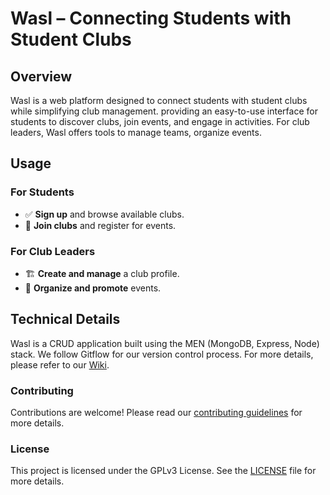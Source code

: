 # Wasl – Connecting Students with Student Clubs

## Overview  
Wasl is a web platform designed to connect students with student clubs while simplifying club management. providing an easy-to-use interface for students to discover clubs, join events, and engage in activities. For club leaders, Wasl offers tools to manage teams, organize events.  


## Usage  
### For Students  
- ✅ **Sign up** and browse available clubs.  
- 📅 **Join clubs** and register for events.    

### For Club Leaders  
- 🏗 **Create and manage** a club profile.  
- 📢 **Organize and promote** events.

## Technical Details
Wasl is a CRUD application built using the MEN (MongoDB, Express, Node) stack. We follow Gitflow for our version control process. For more details, please refer to our [Wiki](https://github.com/abo3skr2019/Student-Club-Management-System/wiki).

### Contributing
Contributions are welcome! Please read our [contributing guidelines](https://github.com/abo3skr2019/Student-Club-Management-System/wiki/Contribution-Guidelines) for more details.

### License
This project is licensed under the GPLv3 License. See the [LICENSE](https://github.com/abo3skr2019/Student-Club-Management-System/blob/master/LICENSE.md) file for more details.

